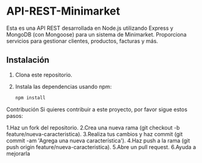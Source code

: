 # API-REST-Minimarket

Esta es una API REST desarrollada en Node.js utilizando Express y MongoDB (con Mongoose) para un sistema de Minimarket. Proporciona servicios para gestionar clientes, productos, facturas y más.

## Instalación

1. Clona este repositorio.
2. Instala las dependencias usando npm:

   ```bash
   npm install

Contribución
Si quieres contribuir a este proyecto, por favor sigue estos pasos:

1.Haz un fork del repositorio.
2.Crea una nueva rama (git checkout -b feature/nueva-caracteristica).
3.Realiza tus cambios y haz commit (git commit -am 'Agrega una nueva característica').
4.Haz push a la rama (git push origin feature/nueva-caracteristica).
5.Abre un pull request.
6.Ayuda a mejorarla
